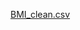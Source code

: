 [BMI_clean.csv](https://github.com/Keerthana-Kesavan/TranslateAndSummarizeNews/files/11730246/BMI_clean.csv)
